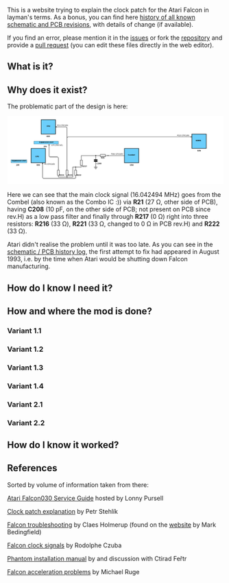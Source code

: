 This is a website trying to explain the clock patch for the Atari Falcon in layman's terms. As a bonus, you can find here [history of all known schematic and PCB revisions](history.md), with details of change (if available).

If you find an error, please mention it in the [issues](https://github.com/mikrosk/clockpatch/issues) or fork the [repository](https://github.com/mikrosk/clockpatch) and provide a [pull request](https://github.com/mikrosk/clockpatch/pulls) (you can edit these files directly in the web editor).

## What is it?

## Why does it exist?

The problematic part of the design is here:

![Image of PCB without clock patch](BaseFalcon.png)

Here we can see that the main clock signal (16.042494 MHz) goes from the Combel (also known as the Combo IC :)) via **R21** (27 Ω, other side of PCB), having **C208** (10 pF, on the other side of PCB; not present on PCB since rev.H) as a low pass filter and finally through **R217** (0 Ω) right into three resistors: **R216** (33 Ω), **R221** (33 Ω, changed to 0 Ω in PCB rev.H) and **R222** (33 Ω).

Atari didn't realise the problem until it was too late. As you can see in the [schematic / PCB history log](history.md), the first attempt to fix had appeared in August 1993, i.e. by the time when Atari would be shutting down Falcon manufacturing.

## How do I know I need it?

## How and where the mod is done?

### Variant 1.1
### Variant 1.2
### Variant 1.3
### Variant 1.4
### Variant 2.1
### Variant 2.2

## How do I know it worked?

## References

Sorted by volume of information taken from there:

[Atari Falcon030 Service Guide](http://dev-docs.atariforge.org/files/Atari_Falcon030_Service_Guide.pdf) hosted by Lonny Pursell

[Clock patch explanation](http://phoenix.inf.upol.cz/~opichals/libhyp/hypview.cgi?url=http://joy.sophics.cz/joyaip.hyp&dstenc=latin2&index=93) by Petr Stehlík

[Falcon troubleshooting](http://members.optusnet.com.au/~startreks/falccct.html) by Claes Holmerup (found on the [website](http://members.optusnet.com.au/~startreks/falccct.html) by Mark Bedingfield)

[Falcon clock signals](https://mikrosk.github.io/ct60tos/rodolphe.czuba.free.fr/Museum/F30_Clocks.jpg) by Rodolphe Czuba

[Phantom installation manual](http://www.volny.cz/boban07/PhantomS/phantom_manual.rtf) by and discussion with Ctirad Feřtr

[Falcon acceleration problems](http://www.stcarchiv.de/stc1998/06/falcon-beschleunigen) by Michael Ruge

